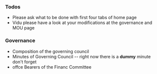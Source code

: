 
### Todos

 - Please ask what to be done with first four tabs of home page
 - Vidu please have a look at your modifications at the governance and MOU page


### Governance
	
	
 - Composition of the governing council
 - Minutes of Governing Council -- right now there is a **dummy** minute don't forget
 - offce Bearers of the Financ Committee
